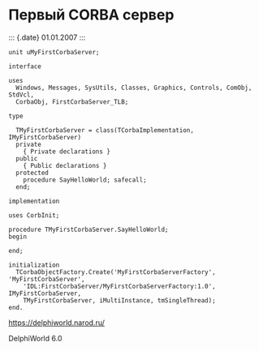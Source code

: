 Первый CORBA сервер
===================

::: {.date}
01.01.2007
:::

    unit uMyFirstCorbaServer;
     
    interface
     
    uses
      Windows, Messages, SysUtils, Classes, Graphics, Controls, ComObj, StdVcl,
      CorbaObj, FirstCorbaServer_TLB;
     
    type
     
      TMyFirstCorbaServer = class(TCorbaImplementation, IMyFirstCorbaServer)
      private
        { Private declarations }
      public
        { Public declarations }
      protected
        procedure SayHelloWorld; safecall;
      end;
     
    implementation
     
    uses CorbInit;
     
    procedure TMyFirstCorbaServer.SayHelloWorld;
    begin
     
    end;
     
    initialization
      TCorbaObjectFactory.Create('MyFirstCorbaServerFactory', 'MyFirstCorbaServer',
        'IDL:FirstCorbaServer/MyFirstCorbaServerFactory:1.0', IMyFirstCorbaServer,
        TMyFirstCorbaServer, iMultiInstance, tmSingleThread);
    end.

<https://delphiworld.narod.ru/>

DelphiWorld 6.0
